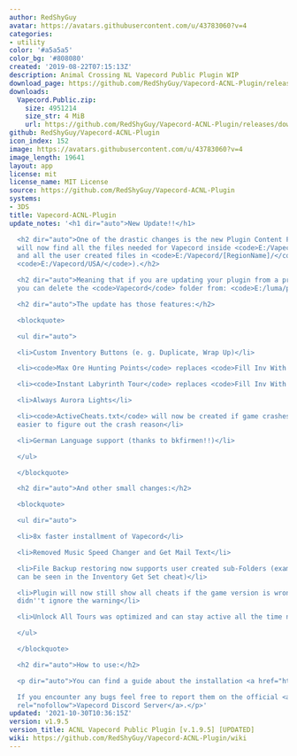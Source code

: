 ```yaml
---
author: RedShyGuy
avatar: https://avatars.githubusercontent.com/u/43783060?v=4
categories:
- utility
color: '#a5a5a5'
color_bg: '#808080'
created: '2019-08-22T07:15:13Z'
description: Animal Crossing NL Vapecord Public Plugin WIP
download_page: https://github.com/RedShyGuy/Vapecord-ACNL-Plugin/releases
downloads:
  Vapecord.Public.zip:
    size: 4951214
    size_str: 4 MiB
    url: https://github.com/RedShyGuy/Vapecord-ACNL-Plugin/releases/download/v1.9.5/Vapecord.Public.zip
github: RedShyGuy/Vapecord-ACNL-Plugin
icon_index: 152
image: https://avatars.githubusercontent.com/u/43783060?v=4
image_length: 19641
layout: app
license: mit
license_name: MIT License
source: https://github.com/RedShyGuy/Vapecord-ACNL-Plugin
systems:
- 3DS
title: Vapecord-ACNL-Plugin
update_notes: '<h1 dir="auto">New Update!!</h1>

  <h2 dir="auto">One of the drastic changes is the new Plugin Content Folder, you
  will now find all the files needed for Vapecord inside <code>E:/Vapecord/Data/</code>
  and all the user created files in <code>E:/Vapecord/[RegionName]/</code> (e. g.
  <code>E:/Vapecord/USA/</code>).</h2>

  <h2 dir="auto">Meaning that if you are updating your plugin from a previous version,
  you can delete the <code>Vapecord</code> folder from: <code>E:/luma/plugins/[TitleID]/Vapecord</code>.</h2>

  <h2 dir="auto">The update has those features:</h2>

  <blockquote>

  <ul dir="auto">

  <li>Custom Inventory Buttons (e. g. Duplicate, Wrap Up)</li>

  <li><code>Max Ore Hunting Points</code> replaces <code>Fill Inv With Bonus Ore</code></li>

  <li><code>Instant Labyrinth Tour</code> replaces <code>Fill Inv With Needed Fruit</code></li>

  <li>Always Aurora Lights</li>

  <li><code>ActiveCheats.txt</code> will now be created if game crashes to make it
  easier to figure out the crash reason</li>

  <li>German Language support (thanks to bkfirmen!!)</li>

  </ul>

  </blockquote>

  <h2 dir="auto">And other small changes:</h2>

  <blockquote>

  <ul dir="auto">

  <li>8x faster installment of Vapecord</li>

  <li>Removed Music Speed Changer and Get Mail Text</li>

  <li>File Backup restoring now supports user created sub-Folders (example of this
  can be seen in the Inventory Get Set cheat)</li>

  <li>Plugin will now still show all cheats if the game version is wrong and the user
  didn''t ignore the warning</li>

  <li>Unlock All Tours was optimized and can stay active all the time now</li>

  </ul>

  </blockquote>

  <h2 dir="auto">How to use:</h2>

  <p dir="auto">You can find a guide about the installation <a href="https://github.com/RedShyGuy/Vapecord-ACNL-Plugin/wiki/How-to-install">here</a>.<br>

  If you encounter any bugs feel free to report them on the official <a href="https://discord.gg/QwqdBpKWf3"
  rel="nofollow">Vapecord Discord Server</a>.</p>'
updated: '2021-10-30T10:36:15Z'
version: v1.9.5
version_title: ACNL Vapecord Public Plugin [v.1.9.5] [UPDATED]
wiki: https://github.com/RedShyGuy/Vapecord-ACNL-Plugin/wiki
---
```

